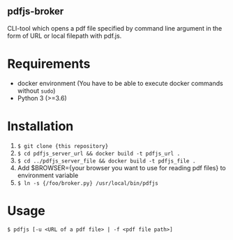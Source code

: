 pdfjs-broker
---
CLI-tool which opens a pdf file specified by command line argument in the form of URL or local filepath with pdf.js.

# Requirements
- docker environment (You have to be able to execute docker commands without `sudo`)
- Python 3 (>=3.6)

# Installation
1. `$ git clone {this repository}`
1. `$ cd pdfjs_server_url && docker build -t pdfjs_url .`
1. `$ cd ../pdfjs_server_file && docker build -t pdfjs_file .`
1. Add $BROWSER={your browser you want to use for reading pdf files} to environment variable
1. `$ ln -s {/foo/broker.py} /usr/local/bin/pdfjs`

# Usage
`$ pdfjs [-u <URL of a pdf file> | -f <pdf file path>]`
